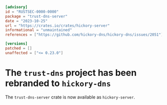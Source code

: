 ```toml
[advisory]
id = "RUSTSEC-0000-0000"
package = "trust-dns-server"
date = "2023-10-25"
url = "https://crates.io/crates/hickory-server"
informational = "unmaintained"
references = ["https://github.com/hickory-dns/hickory-dns/issues/2051"]

[versions]
patched = []
unaffected = ["<= 0.23.0"]
```

# The `trust-dns` project has been rebranded to `hickory-dns`

The `trust-dns-server` crate is now available as `hickory-server`.
